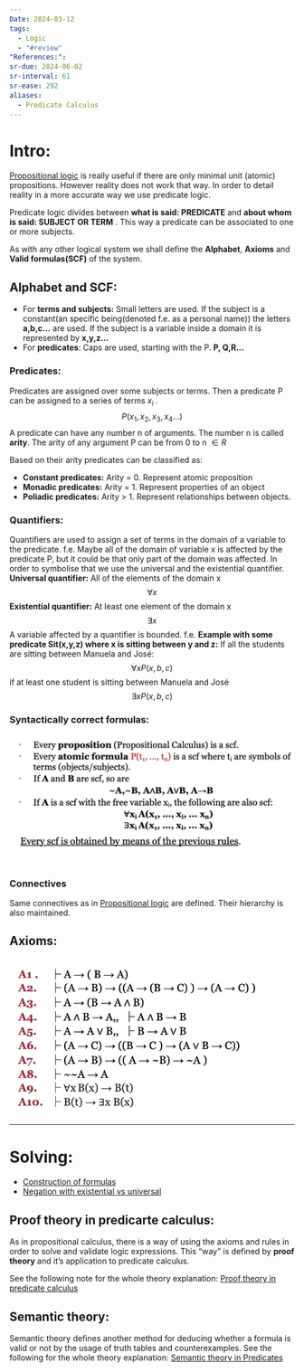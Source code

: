 ```yaml
---
Date: 2024-03-12
tags:
  - Logic
  - "#review"
"References:": 
sr-due: 2024-06-02
sr-interval: 61
sr-ease: 292
aliases:
  - Predicate Calculus
---
```


# Intro: 
[Propositional logic](Propositional%20logic) is really useful if there are only minimal unit (atomic) propositions. However reality does not work that way. In order to detail reality in a more accurate way we use predicate logic. 

Predicate logic divides between **what is said: PREDICATE** and **about whom is said: SUBJECT OR TERM** . This way a predicate can be associated to one or more subjects.

As with any other logical system we shall define the **Alphabet**, **Axioms** and **Valid formulas(SCF)** of the system. 
## Alphabet and SCF: 
+ For **terms and subjects:** Small letters are used. If the subject is a constant(an specific being(denoted f.e. as a personal name)) the letters **a,b,c...** are used. If the subject is a variable inside a domain it is represented by **x,y,z...**
+ For **predicates**: Caps are used, starting with the P. **P, Q,R...**
### Predicates:
Predicates are assigned over some subjects or terms. Then a predicate P can be assigned to a series of terms $x_i$ .  
$$
 P(x_1, x_2,x_3,x_4...)
$$
A predicate can have any number n of arguments. The number n is called **arity**. The arity of any argument P can be from 0 to n $\in R$

Based on their arity predicates can be classified as: 
+ **Constant predicates:** Arity = 0. Represent atomic proposition
+ **Monadic predicates:** Arity = 1. Represent properties of an object
+ **Poliadic predicates:** Arity > 1. Represent relationships between objects.
### Quantifiers:
Quantifiers are used to assign a set of terms in the domain of a variable to the predicate. 
	f.e. Maybe all of the domain of variable x is affected by the predicate P, but it could be that only part of the domain was affected. 
In order to symbolise that we use the universal and the existential quantifier. 
**Universal quantifier:** All of the elements of the domain x 
$$
\forall x
$$
**Existential quantifier:** At least one element of the domain x
$$
\exists x
$$
A variable affected by a quantifier is bounded.
	f.e. **Example with some predicate Sit(x,y,z) where x is sitting between y and z:** If all the students are sitting between Manuela and José: 
$$
	\forall x P(x,b,c)
$$
	if at least one student is sitting between Manuela and José
$$
	\exists x P(x,b,c)
$$
### Syntactically correct formulas: 
![Screenshot 2024-04-09 at 12.58.02](../99%20-%20Meta/0.%20Attachments/Screenshot%202024-04-09%20at%2012.58.02.png)
### Connectives
Same connectives as in [Propositional logic](Propositional%20logic) are defined. Their hierarchy is also maintained.

## Axioms: 
![Screenshot 2024-04-09 at 12.56.05](../99%20-%20Meta/0.%20Attachments/Screenshot%202024-04-09%20at%2012.56.05.png)


---

# Solving:
+ [Construction of formulas](Construction%20of%20formulas.md)
+ [Negation with existential vs universal](Negation%20with%20existential%20vs%20universal.md)
## Proof theory in predicarte calculus:
As in propositional calculus, there is a way of using the axioms and rules in order to solve and validate logic expressions. This “way” is defined by **proof theory** and it’s application to predicate calculus. 

See the following note for the whole theory explanation: [ Proof theory in predicate calculus](20240409%20-%20121336%20-Proof%20Theory%20in%20Predicate%20Calculus.md)

## Semantic theory:
Semantic theory defines another method for deducing whether a formula is valid or not by the usage of truth tables and counterexamples. 
See the following for the whole theory explanation: 
[Semantic theory in Predicates](20240411%20-%20110836%20-Semantic%20theory%20in%20Predicates.md)


